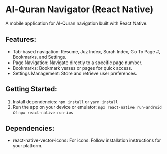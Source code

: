 # Al-Quran Navigator (React Native)

A mobile application for Al-Quran navigation built with React Native.

## Features:

- Tab-based navigation: Resume, Juz Index, Surah Index, Go To Page #, Bookmarks, and Settings.
- Page Navigation: Navigate directly to a specific page number.
- Bookmarks: Bookmark verses or pages for quick access.
- Settings Management: Store and retrieve user preferences.

## Getting Started:

1.  Install dependencies: `npm install` or `yarn install`
2.  Run the app on your device or emulator: `npx react-native run-android` or `npx react-native run-ios`

## Dependencies:

-   react-native-vector-icons: For icons.  Follow installation instructions for your platform.

